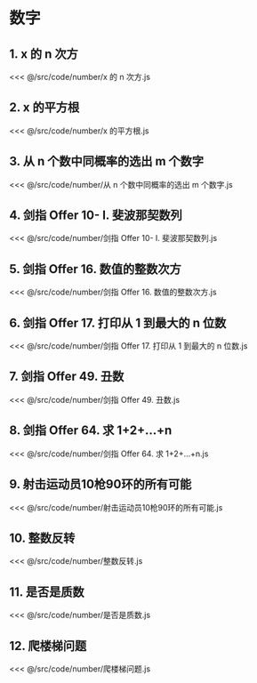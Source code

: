 # 数字

## 1. x 的 n 次方

<<< @/src/code/number/x 的 n 次方.js

## 2. x 的平方根

<<< @/src/code/number/x 的平方根.js

## 3. 从 n 个数中同概率的选出 m 个数字

<<< @/src/code/number/从 n 个数中同概率的选出 m 个数字.js

## 4. 剑指 Offer 10- I. 斐波那契数列

<<< @/src/code/number/剑指 Offer 10- I. 斐波那契数列.js

## 5. 剑指 Offer 16. 数值的整数次方

<<< @/src/code/number/剑指 Offer 16. 数值的整数次方.js

## 6. 剑指 Offer 17. 打印从 1 到最大的 n 位数

<<< @/src/code/number/剑指 Offer 17. 打印从 1 到最大的 n 位数.js

## 7. 剑指 Offer 49. 丑数

<<< @/src/code/number/剑指 Offer 49. 丑数.js

## 8. 剑指 Offer 64. 求 1+2+…+n

<<< @/src/code/number/剑指 Offer 64. 求 1+2+…+n.js

## 9. 射击运动员10枪90环的所有可能

<<< @/src/code/number/射击运动员10枪90环的所有可能.js

## 10. 整数反转

<<< @/src/code/number/整数反转.js

## 11. 是否是质数

<<< @/src/code/number/是否是质数.js

## 12. 爬楼梯问题

<<< @/src/code/number/爬楼梯问题.js